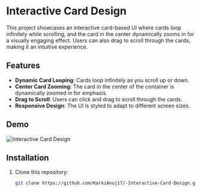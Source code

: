 # Interactive Card Design

This project showcases an interactive card-based UI where cards loop infinitely while scrolling, and the card in the center dynamically zooms in for a visually engaging effect. Users can also drag to scroll through the cards, making it an intuitive experience.

## Features
- **Dynamic Card Looping**: Cards loop infinitely as you scroll up or down.
- **Center Card Zooming**: The card in the center of the container is dynamically zoomed in for emphasis.
- **Drag to Scroll**: Users can click and drag to scroll through the cards.
- **Responsive Design**: The UI is styled to adapt to different screen sizes.

## Demo
![Interactive Card Design](https://your-demo-link-or-screenshot-url)

## Installation
1. Clone this repository:
   ```bash
   git clone https://github.com/KarkiAnuj17/-Interactive-Card-Design.git
